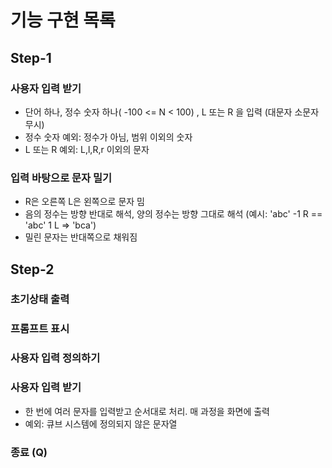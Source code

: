 # 기능 구현 목록

## Step-1
### 사용자 입력 받기
- 단어 하나, 정수 숫자 하나( -100 <= N < 100) , L 또는 R 을 입력 (대문자 소문자 무시)
- 정수 숫자 예외: 정수가 아님, 범위 이외의 숫자
- L 또는 R 예외: L,l,R,r 이외의 문자

### 입력 바탕으로 문자 밀기
- R은 오른쪽 L은 왼쪽으로 문자 밈
- 음의 정수는 방향 반대로 해석, 양의 정수는 방향 그대로 해석
  (예시: 'abc' -1 R == 'abc' 1 L => 'bca')
- 밀린 문자는 반대쪽으로 채워짐

## Step-2
### 초기상태 출력
### 프롬프트 표시
### 사용자 입력 정의하기
### 사용자 입력 받기
- 한 번에 여러 문자를 입력받고 순서대로 처리. 매 과정을 화면에 출력
- 예외: 큐브 시스템에 정의되지 않은 문자열
### 종료 (Q)